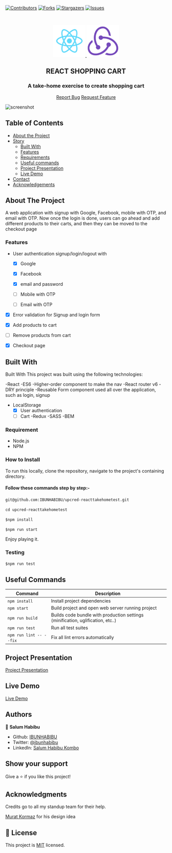 [![Contributors][contributors-shield]][contributors-url]
[![Forks][forks-shield]][forks-url]
[![Stargazers][stars-shield]][stars-url]
[![Issues][issues-shield]][issues-url]

<br />

<p align="center">
  <a href="git@github.com:IBUNHABIBU/upcred-reacttakehometest.git">
    <p align="center">
      <img src="https://raw.githubusercontent.com/github/explore/80688e429a7d4ef2fca1e82350fe8e3517d3494d/topics/react/react.png" alt="React" width="100" height="100">
      <img src="https://raw.githubusercontent.com/github/explore/80688e429a7d4ef2fca1e82350fe8e3517d3494d/topics/redux/redux.png" alt="Redux" width="100" height="100">
    </p>
  </a>

  <h2 align="center"> REACT SHOPPING CART </h2>
  <h3 align="center"> A take-home exercise to create shopping cart </h3>

  <p align="center">
    <a href="https://github.com/IBUNHABIBU/upcred-reacttakehometest/issues">Report Bug</a>
    <a href="https://github.com/IBUNHABIBU/upcred-reacttakehometest/issues">Request Feature</a>
  </p>
</p>

![screenshot](https://github.com/IBUNHABIBU/upcred-reacttakehometest/blob/dev/public/HomePage.PNG)

## Table of Contents

* [About the Project](#about-the-project)
* [Story](#story)
  * [Built With](#built-with)
  * [Features](#features)
  * [Requirements](#requirements)
  * [Useful commands](#useful-commands)
  * [Project Presentation](#project-presentation)
  * [Live Demo](#live-demo)
* [Contact](#Authors)
* [Acknowledgements](#Acknowledgements)

<!-- ABOUT THE PROJECT -->
## About The Project

A web application with signup with Google, Facebook, mobile with OTP, and email with OTP. Now once the login is done, users can go ahead and add different products to their carts, and then they can be moved to the checkout page

### Features

- User authentication signup/login/logout with
    - [x] Google

    - [x] Facebook

    - [x] email and password

    - [ ] Mobile with OTP

    - [ ] Email with OTP

- [x] Error validation for Signup and login form

- [x] Add products to cart

- [ ] Remove products from cart

- [x] Checkout page
    
<!-- BUILD WITH -->
## Built With

Built With
This project was built using the following technologies:

-React
  -ES6
  -Higher-order component to make the nav
  -React router v6
  -DRY principle
    -Reusable Form component used all over the application, such as login, signup
- LocalStorage
   - [x] User authentication
   - [ ] Cart
-Redux
-SASS
  -BEM

### Requirement

- Node.js
- NPM

### How to Install 

To run this locally, clone the repository, navigate to the project's containing directory.

#### Follow these commands step by step:-

`
 git@github.com:IBUNHABIBU/upcred-reacttakehometest.git
`

`
cd upcred-reacttakehometest
`

 `$npm install `
 
 
 `$npm run start`
 
Enjoy playing it.

### Testing

 `$npm run test `


## Useful Commands

| Command | Description |
|---------|-------------|
| `npm install` | Install project dependencies |
| `npm start` | Build project and open web server running project |
| `npm run build` | Builds code bundle with production settings (minification, uglification, etc..) |
| `npm run test` | Run all test suites |
| `npm run lint -- --fix` | Fix all lint errors automatically |

## Project Presentation
[Project Presentation ](https://dai.ly/kFEO3jw9Rdy8QJz6v28)

## Live Demo
[Live Demo ](https://ibunhabibucredchallenge.netlify.app/)


## Authors

👤 **Salum Habibu** 
    
* Github: [IBUNHABIBU](https://github.com/IBUNHABIBU)
* Twitter: [@ibunhabibu](https://twitter.com/Ibunhabibu)
* LinkedIn: [Salum Habibu Kombo](https://www.linkedin.com/in/salum-habibu/)

## Show your support

Give a :star: if you like this project!


## Acknowledgments
Credits go to  <!--Mr Christian Ceamatu who helped me when I'm stuck. -->
all my standup team for their help.

[Murat Kormaz](https://www.behance.net/gallery/26425031/Vespa-Responsive-Redesign) for his design idea

<!-- MARKDOWN LINKS & IMAGES -->
<!-- https://www.markdownguide.org/basic-syntax/#reference-style-links -->
[contributors-shield]: https://img.shields.io/github/contributors/IBUNHABIBU/upcred-reacttakehometest.svg?style=flat-square
[contributors-url]: https://github.com/IBUNHABIBU/upcred-reacttakehometest/graphs/contributors
[forks-shield]: https://img.shields.io/github/forks/IBUNHABIBU/upcred-reacttakehometest.svg?style=flat-square
[forks-url]: https://github.com/IBUNHABIBU/upcred-reacttakehometest/network/members
[stars-shield]: https://img.shields.io/github/stars/IBUNHABIBU/upcred-reacttakehometest.svg?style=flat-square
[stars-url]: https://github.com/IBUNHABIBU/upcred-reacttakehometest/stargazers
[issues-shield]: https://img.shields.io/github/issues/IBUNHABIBU/upcred-reacttakehometest.svg?style=flat-square
[issues-url]: https://github.com/IBUNHABIBU/upcred-reacttakehometest/issues

## 📝 License

This project is [MIT](https://opensource.org/licenses/MIT) licensed.
